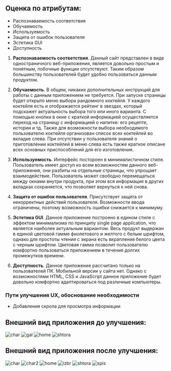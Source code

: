 ## Оценка по атрибутам:
 - Распознаваемость соответствия
 - Обучаемость
 - Используемость 
 - Защита от ошибок пользователя
 - Эстетика GUI
 - Доступность

1. **Распознаваемость соответствия**. Данный сайт представлен в виде одностраничного веб-приложения, является довольно простым и понятным, побочные функции отсутствуют. Таким образом большинству пользователей будет удобно пользоваться данным продуктом.

2. **Обучаемость**. В общем, никаких дополнительных инструкций для работы с данным приложением не требуется. При запуске страницы будет открыто меню выбора рандомного коктейля. У каждого коктейля есть и отображается рейтинг в звездах, который подскажет актуальность выбора того или иного варианта. С помощью кнопки в окне с краткой информацией осуществляется переход на страницу с информацией о напитке: его рецепте, истории и тд. Также для возможности выбора необходимого пользователю коктейля организован список всех коктейлей во вкладке слева. При отсутствии у пользователя знаний о приготовлении коктейлей в меню слева есть также краткое описане всех основных приспособлений для его изготовления.

3. **Используемость**. Интерфейс постороен в минималистичном стиле. Пользователь имеет доступ ко всем возможностям данного веб-приложения, они разбиты на отдельные страницы, что упрощает взаимодействие. Пользователь может свободно перемещаться между окнами внутри продукта, при этом вся информация в других вкладках сохраняется, что позволяет вернуться к ней снова.

4. **Защита от ошибок пользователя**. Присутствует защита от некорректных действий пользователя. Возможности ввода ограничены, поэтому возможность ошибки снижается к минимуму.

5. **Эстетика GUI**. Данное приложение построено в едином стиле с эффектом минимализма по принципу single page application, что является наиболее актуальным вариантом. Весь продукт выдержан в единой цветовой гамме фиолетового и желтого с белым шрифтом, однако для простоты чтения с экрана есть вкрапления белого цвета с черным шрифтом. Цветовая гамма позволит пользователю комфортно пользоваться приложением в течение долгих промежутков времени.

6. **Доступность**. Данное приложение рассчитано только на пользователей ПК. Мобильной версии у сайта нет. Однако с возможностями HTML, CSS и JavaScript данное приложение будет довольно комфортно адаптироваться под различные компьютеры.

### Пути улучшения UX, обоснование необходимости

* Добавления скрола для просмотра информации </br>


## Внешний вид приложения до улучшения: 

![char]()
![gal]()
![home]()
![shtora]()

## Внешний вид приложения после улучшения: 

![char]()
![char2]()
![home]()
![izbr]()
![shtora]()
![spis]()
